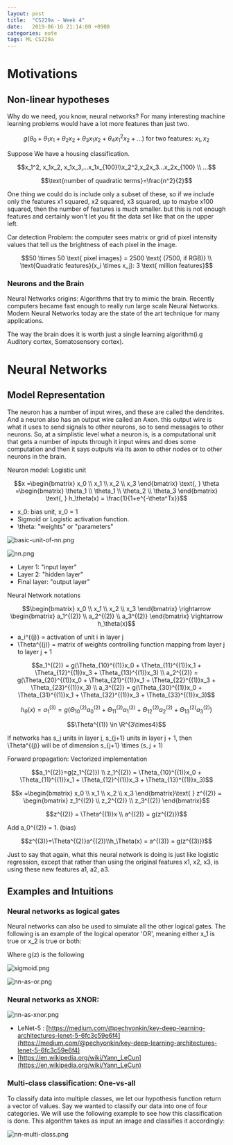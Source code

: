 ```yaml
---
layout: post
title:  "CS229a - Week 4"
date:   2019-06-16 21:14:00 +0900
categories: note
tags: ML CS229a
---
```


# Motivations

## Non-linear hypotheses

Why do we need, you know, neural networks? For many interesting machine learning problems would have a lot more features than just two.

$$g(\theta_0 + \theta_1x_1 + \theta_2x_2 + \theta_3x_1x_2 + \theta_4x_1^2x_2 + ...) \text{ for two features: } x_1, x_2$$

Suppose We have a housing classification. 

$$x_1^2, x_1x_2, x_1x_3,...x_1x_{100}\\x_2^2,x_2x_3...x_2x_{100} \\ ...$$

$$\text{number of quadratic terms}=\frac{n^2}{2}$$

One thing we could do is include only a subset of these, so if we include only the features x1 squared, x2 squared, x3 squared, up to maybe x100 squared, then the number of features is much smaller. but this is not enough features and certainly won't let you fit the data set like that on the upper left.

Car detection Problem: the computer sees matrix or grid of pixel intensity values that tell us the brightness of each pixel in the image.

$$50 \times 50 \text{ pixel images} = 2500 \text{ (7500, if RGB)} \\ \text{Quadratic features}(x_i \times x_j): 3 \text{ million features}$$

### Neurons and the Brain

Neural Networks origins: Algorithms that try to mimic the brain. Recently computers became fast enough to really run large scale Neural Networks. Modern Neural Networks today are the state of the art technique for many applications.

The way the brain does it is worth just a single learning algorithm(i.g Auditory cortex, Somatosensory cortex).

# Neural Networks

## Model Representation

The neuron has a number of input wires, and these are called the dendrites. And a neuron also has an output wire called an Axon. this output wire is what it uses to send signals to other neurons, so to send messages to other neurons. So, at a simplistic level what a neuron is, is a computational unit that gets a number of inputs through it input wires and does some computation and then it says outputs via its axon to other nodes or to other neurons in the brain.

Neuron model: Logistic unit

$$x =\begin{bmatrix} x_0 \\ x_1 \\ x_2 \\ x_3 \end{bmatrix} \text{, } \theta =\begin{bmatrix} \theta_1 \\ \theta_1 \\ \theta_2 \\ \theta_3 \end{bmatrix} \text{, } h_\theta(x) = \frac{1}{1+e^{-\theta^Tx}}$$

- x_0: bias unit, x_0 = 1
- Sigmoid or Logistic activation function.
- \theta: "weights" or "parameters"

![basic-unit-of-nn.png](/assets/img/2019-06-16-cs229a-week4/basic-unit-of-nn.png)

![nn.png](/assets/img/2019-06-16-cs229a-week4/nn.png)

- Layer 1: "input layer"
- Layer 2: "hidden layer"
- Final layer: "output layer"

Neural Network notations

$$\begin{bmatrix} x_0 \\ x_1 \\ x_2 \\ x_3 \end{bmatrix} \rightarrow \begin{bmatrix} a_1^{(2)} \\ a_2^{(2)} \\ a_3^{(2)} \end{bmatrix} \rightarrow h_\theta(x)$$

- a_i^{(j)} = activation of unit i in layer j
- \Theta^{(j)} = matrix of weights controlling function mapping from layer j to layer j + 1

$$a_1^{(2)} = g(\Theta_{10}^{(1)}x_0 + \Theta_{11}^{(1)}x_1 + \Theta_{12}^{(1)}x_3  + \Theta_{13}^{(1)}x_3) \\ a_2^{(2)} = g(\Theta_{20}^{(1)}x_0 + \Theta_{21}^{(1)}x_1 + \Theta_{22}^{(1)}x_3  + \Theta_{23}^{(1)}x_3) \\ a_3^{(2)} = g(\Theta_{30}^{(1)}x_0 + \Theta_{31}^{(1)}x_1 + \Theta_{32}^{(1)}x_3  + \Theta_{33}^{(1)}x_3)$$

$$h_\theta(x) = a_1^{(3)} = g(\Theta_{10}^{(2)}a_{0}^{(2)} + \Theta_{11}^{(2)}a_{1}^{(2)} + \Theta_{12}^{(2)}a_{2}^{(2)}  + \Theta_{13}^{(2)}a_{3}^{(2)})$$

$$\Theta^{(1)} \in \R^{3\times4}$$

If networks has s_j units in layer j, s_{j+1} units in layer j + 1, then \Theta^{(j)} will be of dimension s_{j+1} \times (s_j + 1)

Forward propagation: Vectorized implementation

$$a_1^{(2)}=g(z_1^{(2)}) \\ z_1^{(2)} = \Theta_{10}^{(1)}x_0 + \Theta_{11}^{(1)}x_1 + \Theta_{12}^{(1)}x_3  + \Theta_{13}^{(1)}x_3)$$

$$x =\begin{bmatrix} x_0 \\ x_1 \\ x_2 \\ x_3 \end{bmatrix}\text{ } z^{(2)} = \begin{bmatrix} z_1^{(2)} \\ z_2^{(2)} \\ z_3^{(2)} \end{bmatrix}$$

$$z^{(2)} = \Theta^{(1)}x \\ a^{(2)} = g(z^{(2)})$$

Add a_0^{(2)} = 1. (bias)

$$z^{(3)}=\Theta^{(2)}a^{(2)}\\h_\Theta(x) = a^{(3)} = g(z^{(3)})$$

Just to say that again, what this neural network is doing is just like logistic regression, except that rather than using the original features x1, x2, x3, is using these new features a1, a2, a3.

## Examples and Intuitions

### Neural networks as logical gates

Neural networks can also be used to simulate all the other logical gates. The following is an example of the logical operator 'OR', meaning either x_1 is true or x_2 is true or both:

Where g(z) is the following

![sigmoid.png](/assets/img/2019-06-16-cs229a-week4/sigmoid.png)

![nn-as-or.png](/assets/img/2019-06-16-cs229a-week4/nn-as-or.png)

### Neural networks as XNOR:

![nn-as-xnor.png](/assets/img/2019-06-16-cs229a-week4/nn-as-xnor.png)

- LeNet-5 : [https://medium.com/@pechyonkin/key-deep-learning-architectures-lenet-5-6fc3c59e6f4](https://medium.com/@pechyonkin/key-deep-learning-architectures-lenet-5-6fc3c59e6f4)
- [https://en.wikipedia.org/wiki/Yann_LeCun](https://en.wikipedia.org/wiki/Yann_LeCun)

### Multi-class classification: One-vs-all

To classify data into multiple classes, we let our hypothesis function return a vector of values. Say we wanted to classify our data into one of four categories. We will use the following example to see how this classification is done. This algorithm takes as input an image and classifies it accordingly:

![nn-multi-class.png](/assets/img/2019-06-16-cs229a-week4/nn-multi-class.png)

